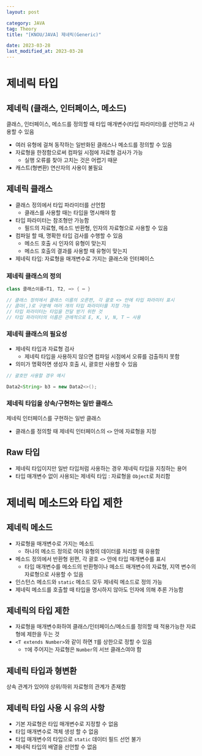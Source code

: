```yaml
---
layout: post

category: JAVA
tag: Theory
title: "[KNOU/JAVA] 제네릭(Generic)"

date: 2023-03-28
last_modified_at: 2023-03-28
---
```


# 제네릭 타입

## 제네릭 (클래스, 인터페이스, 메소드)

클래스, 인터페이스, 메소드를 정의할 때 타입 매개변수(타입 파라미터)를 선언하고 사용할 수 있음

- 여러 유형에 걸쳐 동작하는 일반화된 클래스나 메소드를 정의할 수 있음
- 자료형을 한정함으로써 컴파일 시점에 자료형 검사가 가능
  + 실행 오류를 찾아 고치는 것은 어렵기 때문
- 캐스트(형변환) 연산자의 사용이 불필요


## 제네릭 클래스

- 클래스 정의에서 타입 파라미터를 선언함
  + 클래스를 사용할 때는 타입을 명시해야 함
- 타입 파라미터는 참조형만 가능함
  + 필드의 자료형, 메소드 반환형, 인자의 자료형으로 사용할 수 있음
- 컴파일 할 때, 명확한 타입 검사를 수행할 수 있음
  + 메소드 호출 시 인자의 유형이 맞는지
  + 메소드 호출의 결과를 사용할 때 유형이 맞는지
- 제네릭 타입: 자료형을 매개변수로 가지는 클래스와 인터페이스

### 제네릭 클래스의 정의

```java
class 클래스이름<T1, T2, ⋯> { ⋯ }

// 클래스 정의에서 클래스 이름의 오른편, 각 괄호 <> 안에 타입 파라미터 표시
// 콤마(,)로 구분해 여러 개의 타입 파라미터를 지정 가능
// 타입 파라미터는 타입을 전달 받기 위한 것
// 타입 파라미터의 이름은 관례적으로 E, K, V, N, T ⋯ 사용
```

### 제네릭 클래스의 필요성

- 제네릭 타입과 자료형 검사
  + 제네릭 타입을 사용하지 않으면 컴파일 시점에서 오류를 검출하지 못함
- 의미가 명확하면 생성자 호출 시, 괄호만 사용할 수 있음

```java
// 괄호만 사용할 경우 예시

Data2<String> b3 = new Data2<>();
```

### 제네릭 타입을 상속/구현하는 일반 클래스

제네릭 인터페이스를 구현하는 일반 클래스
- 클래스를 정의할 때 제네릭 인터페이스의 `<>` 안에 자료형을 지정

## Raw 타입

- 제네릭 타입이지만 일반 타입처럼 사용하는 경우 제네릭 타입을 지칭하는 용어
- 타입 매개변수 없이 사용되는 제네릭 타입 : 자료형을 `Object`로 처리함


# 제네릭 메소드와 타입 제한

## 제네릭 메소드

- 자료형을 매개변수로 가지는 메소드
  + 하나의 메소드 정의로 여러 유형의 데이터를 처리할 때 유용함
- 메소드 정의에서 반환형 왼편, 각 괄호 `<>` 안에 타입 매개변수를 표시
  + 타입 매개변수를 메소드의 반환형이나 메소드 매개변수의 자료형, 지역 변수의 자료형으로 사용할 수 있음
- 인스턴스 메소드와 `static` 메소드 모두 제네릭 메소드로 정의 가능
- 제네릭 메소드를 호출할 때 타입을 명시하지 않아도 인자에 의해 추론 가능함

## 제네릭의 타입 제한

- 자료형을 매개변수화하여 클래스/인터페이스/메소드를 정의할 때 적용가능한 자료형에 제한을 두는 것
- `<T extends Number>`와 같이 하면 `T`를 상한으로 정할 수 있음
  + `T`에 주어지는 자료형은 `Number`의 서브 클래스여야 함

## 제네릭 타입과 형변환
상속 관계가 있어야 상위/하위 자료형의 관계가 존재함

## 제네릭 타입 사용 시 유의 사항
- 기본 자료형은 타입 매개변수로 지정할 수 없음
- 타입 매개변수로 객체 생성 할 수 없음
- 타입 매개변수의 타입으로 `static` 데이터 필드 선언 불가
- 제네릭 타입의 배열을 선언할 수 없음
